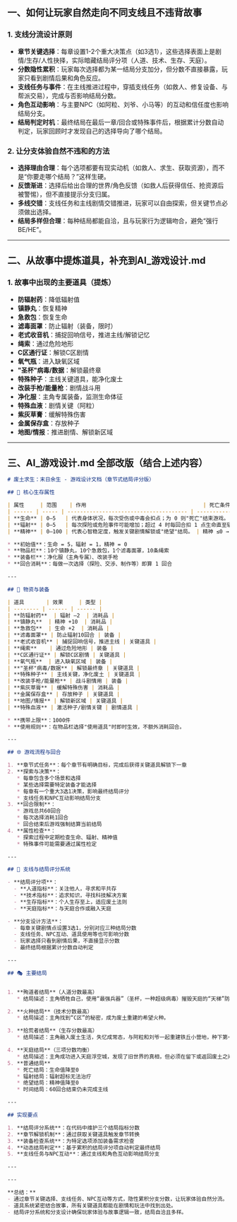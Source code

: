 ## 一、如何让玩家自然走向不同支线且不违背故事

### 1. 支线分流设计原则

- **章节关键选择**：每章设置1-2个重大决策点（如3选1），这些选择表面上是剧情/生存/人性抉择，实际暗藏结局评分项（人道、技术、生存、天庭）。
- **分数隐性累积**：玩家每次选择都为某一结局分支加分，但分数不直接暴露，玩家只看到剧情后果和角色反应。
- **支线任务与事件**：在主线推进过程中，穿插支线任务（如救人、修复设备、与帮派交易），完成与否影响结局分数。
- **角色互动影响**：与主要NPC（如阿粒、刘爷、小马等）的互动和信任度也影响结局分支。
- **结局判定时机**：最终结局在最后一章/回合或特殊事件后，根据累计分数自动判定，玩家回顾时才发现自己的选择导向了哪个结局。

### 2. 让分支体验自然不违和的方法

- **选择理由合理**：每个选项都要有现实动机（如救人、求生、获取资源），而不是“你要走哪个结局？”这样生硬。
- **反馈渐进**：选择后给出合理的世界/角色反馈（如救人后获得信任、抢资源后被警惕），但不直接提示分支归属。
- **多线交错**：支线任务和主线剧情交错推进，玩家可以自由探索，但关键节点必须做出选择。
- **结局多样但合理**：每种结局都能自洽，且与玩家行为逻辑吻合，避免“强行BE/HE”。

---

## 二、从故事中提炼道具，补充到AI_游戏设计.md

### 1. 故事中出现的主要道具（提炼）

- **防辐射药**：降低辐射值
- **镇静丸**：恢复精神
- **急救包**：恢复生命
- **滤毒面罩**：防止辐射（装备，限时）
- **老式收音机**：捕捉回响信号，推进主线/解锁记忆
- **绳索**：通过危险地形
- **C区通行证**：解锁C区剧情
- **氧气瓶**：进入缺氧区域
- **"圣杯"病毒/数据**：解锁最终章
- **特殊种子**：主线关键道具，能净化废土
- **改装手枪/能量枪**：剧情战斗用
- **净化服**：主角专属装备，监测生命体征
- **特殊血液**：剧情关键（阿粒）
- **紫灰草膏**：缓解特殊伤害
- **金属保存盒**：存放种子
- **地图/情报**：推进剧情、解锁新区域

---

## 三、AI_游戏设计.md 全部改版（结合上述内容）

```markdown
# 废土求生：末日余生 - 游戏设计文档（章节式结局评分版）

## 🎲 核心生存属性

| 属性     | 范围    | 作用                                     | 死亡条件              |
| ------ | ----- | -------------------------------------- | ----------------- |
| **生命** | 0–5   | 代表身体状况，每次受伤或中毒会扣点；为 0 则"死亡"结束游戏。       | 生命＝0 → 立即进入"死亡"结局 |
| **辐射** | 0–5   | 每次探险或危险事件可能增加；超过 4 时每回合扣 1 点生命直至辐射被清除。 | 辐射 ≥5 → 每回合扣 1 生命 |
| **精神** | 0–100 | 代表心智稳定度，触发关键剧情解锁或"绝望"结局。 | 精神 ≤0 → 触发"绝望"结局 |

* **初始值**：生命 = 5，辐射 = 1，精神 = 0
* **物品栏**：10个镇静丸，10个急救包，1个滤毒面罩，10条绳索
* **装备栏**：净化服（主角专属）、改装手枪
* **回合消耗**：每做一次选择（探险、交涉、制作等）即算 1 回合

---

## 🧰 物资与装备

| 道具       | 效果     | 类型 |
| -------- | ------ | ------ |
| **防辐射药**  | 辐射 –2  | 消耗品 |
| **镇静丸**  | 精神 +10  | 消耗品 |
| **急救包**  | 生命 +2  | 消耗品 |
| **滤毒面罩** | 防止辐射10回合 | 装备 |
| **老式收音机** | 捕捉回响信号，推进主线 | 关键道具 |
| **绳索**    | 通过危险地形 | 装备 |
| **C区通行证** | 解锁C区剧情 | 关键道具 |
| **氧气瓶**  | 进入缺氧区域 | 装备 |
| **"圣杯"病毒/数据** | 解锁最终章 | 关键道具 |
| **特殊种子** | 主线关键，净化废土 | 关键道具 |
| **改装手枪/能量枪** | 战斗剧情用 | 装备 |
| **紫灰草膏** | 缓解特殊伤害 | 消耗品 |
| **金属保存盒** | 存放种子 | 关键道具 |
| **地图/情报** | 解锁新区域 | 关键道具 |
| **特殊血液** | 激活种子/剧情关键 | 剧情道具 |

* **携带上限**：1000件
* **使用规则**：在物品栏选择"使用道具"时即时生效，不额外消耗回合。

---

## 🌐 游戏流程与回合

1. **章节式任务**：每个章节有明确目标，完成后获得关键道具解锁下一章
2. **探索与决策**：
   * 每章包含多个场景和选择
   * 某些选择需要特定装备才能选择
   * 每章有一个重大3选1决策，影响最终结局评分
   * 支线任务和NPC互动影响结局分支
3. **回合限制**：
   * 游戏总共60回合
   * 每次选择消耗1回合
   * 回合结束后游戏强制结算当前结局
4. **属性检查**：
   * 探索过程中定期检查生命、辐射、精神值
   * 特殊事件可能需要通过属性检定

---

## 🧩 支线与结局评分系统

- **结局评分项**：
  - **人道指标**：关注他人，寻求和平共存
  - **技术指标**：追求知识，寻找科技解决方案
  - **生存指标**：个人生存至上，适应废土法则
  - **天庭指标**：与天庭合作或融入天庭

- **分支设计方法**：
  - 每章关键剧情点设置3选1，分别对应三种结局分数
  - 支线任务、NPC互动、道具使用等也可影响分数
  - 玩家选择只看到剧情后果，不直接显示分数
  - 最终结局根据累计分数自动判定

---

## 🎭 主要结局


1. **殉道者结局**（人道分数最高）
   * 结局描述：主角牺牲自己，使用“最强兵器”（圣杯，一种超级病毒）摧毁天庭的“天梯”防护网。

2. **火种结局**（技术分数最高）
   * 结局描述：主角找到“C区”的秘密，成为废土重建的希望火种。

3. **拾荒者结局**（生存分数最高）
   * 结局描述：主角融入废土生活，失忆成常态，与阿粒和刘爷一起重建铁丘小营地，种下第一棵草。  

4. **天庭结局**（三项分数均衡）
   * 结局描述：主角成功进入天庭浮空城，发现了旧世界的真相，但必须在留下或返回废土之间做出选择。  
5. **普通结局**
   * 死亡结局：生命值降至0
   * 辐射结局：辐射超标无法治疗
   * 绝望结局：精神值降至0
   * 时间结局：60回合结束仍未完成主线

---

## 实现要点

1. **结局评分系统**：在代码中维护三个结局指标分数
2. **章节解锁机制**：通过获取关键道具触发章节转换
3. **装备检查系统**：为特定选项添加装备需求检查
4. **动态结局判定**：基于累积的结局评分项自动判定最终结局
5. **支线任务与NPC互动**：通过支线和角色互动影响结局分支

---

---

**总结：**
- 通过章节关键选择、支线任务、NPC互动等方式，隐性累积分支分数，让玩家体验自然分流。
- 道具系统紧密结合故事，所有关键道具都能在剧情和玩法中找到出处。
- 结局评分系统和分支设计确保玩家体验与故事逻辑一致，结局自洽且多样。